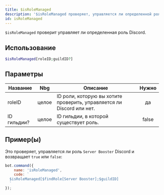 ```yaml
---
title: $isRoleManaged
description: '$isRoleManaged проверяет, управляется ли определенной ролью Discord.'
id: isRoleManaged
---
```


`$isRoleManaged` проверит управляет ли определенная роль Discord.

## Использование

```php
$isRoleManaged[roleID;guildID?]
```

## Параметры

| Название    | Nbg   | Описание                                                              | Нужно |
| ----------- | ----- | --------------------------------------------------------------------- |:-----:|
| roleID      | целое | ID роли, которую вы хотите проверить, управляется ли Discord или нет. |  да   |
| ID гильдии? | целое | ID гильдии, в которой существует роль.                                | false |

## Пример(ы)

Это проверяет, управляется ли роль `Server Booster` Discord и возвращает `true` или `false`:

```javascript
bot.command({
    name: 'isRoleManaged',
    code: `
  $isRoleManaged[$findRole[Server Booster];$guildID]
  `
});
```
